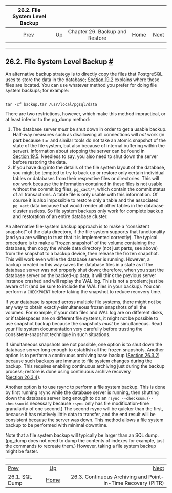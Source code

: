 <!--?xml version="1.0" encoding="UTF-8" standalone="no"?-->

|       26.2. File System Level Backup       |                                                    |                                |                                                       |                                                                                                   |
| :----------------------------------------: | :------------------------------------------------- | :----------------------------: | ----------------------------------------------------: | ------------------------------------------------------------------------------------------------: |
| [Prev](backup-dump.html "26.1. SQL Dump")  | [Up](backup.html "Chapter 26. Backup and Restore") | Chapter 26. Backup and Restore | [Home](index.html "PostgreSQL 17devel Documentation") |  [Next](continuous-archiving.html "26.3. Continuous Archiving and Point-in-Time Recovery (PITR)") |

***

## 26.2. File System Level Backup [#](#BACKUP-FILE)

An alternative backup strategy is to directly copy the files that PostgreSQL uses to store the data in the database; [Section 19.2](creating-cluster.html "19.2. Creating a Database Cluster") explains where these files are located. You can use whatever method you prefer for doing file system backups; for example:

```

tar -cf backup.tar /usr/local/pgsql/data
```

There are two restrictions, however, which make this method impractical, or at least inferior to the pg\_dump method:

1.  The database server *must* be shut down in order to get a usable backup. Half-way measures such as disallowing all connections will *not* work (in part because `tar` and similar tools do not take an atomic snapshot of the state of the file system, but also because of internal buffering within the server). Information about stopping the server can be found in [Section 19.5](server-shutdown.html "19.5. Shutting Down the Server"). Needless to say, you also need to shut down the server before restoring the data.
2.  If you have dug into the details of the file system layout of the database, you might be tempted to try to back up or restore only certain individual tables or databases from their respective files or directories. This will *not* work because the information contained in these files is not usable without the commit log files, `pg_xact/*`, which contain the commit status of all transactions. A table file is only usable with this information. Of course it is also impossible to restore only a table and the associated `pg_xact` data because that would render all other tables in the database cluster useless. So file system backups only work for complete backup and restoration of an entire database cluster.

An alternative file-system backup approach is to make a “consistent snapshot” of the data directory, if the file system supports that functionality (and you are willing to trust that it is implemented correctly). The typical procedure is to make a “frozen snapshot” of the volume containing the database, then copy the whole data directory (not just parts, see above) from the snapshot to a backup device, then release the frozen snapshot. This will work even while the database server is running. However, a backup created in this way saves the database files in a state as if the database server was not properly shut down; therefore, when you start the database server on the backed-up data, it will think the previous server instance crashed and will replay the WAL log. This is not a problem; just be aware of it (and be sure to include the WAL files in your backup). You can perform a `CHECKPOINT` before taking the snapshot to reduce recovery time.

If your database is spread across multiple file systems, there might not be any way to obtain exactly-simultaneous frozen snapshots of all the volumes. For example, if your data files and WAL log are on different disks, or if tablespaces are on different file systems, it might not be possible to use snapshot backup because the snapshots *must* be simultaneous. Read your file system documentation very carefully before trusting the consistent-snapshot technique in such situations.

If simultaneous snapshots are not possible, one option is to shut down the database server long enough to establish all the frozen snapshots. Another option is to perform a continuous archiving base backup ([Section 26.3.2](continuous-archiving.html#BACKUP-BASE-BACKUP "26.3.2. Making a Base Backup")) because such backups are immune to file system changes during the backup. This requires enabling continuous archiving just during the backup process; restore is done using continuous archive recovery ([Section 26.3.4](continuous-archiving.html#BACKUP-PITR-RECOVERY "26.3.4. Recovering Using a Continuous Archive Backup")).

Another option is to use rsync to perform a file system backup. This is done by first running rsync while the database server is running, then shutting down the database server long enough to do an `rsync --checksum`. (`--checksum` is necessary because `rsync` only has file modification-time granularity of one second.) The second rsync will be quicker than the first, because it has relatively little data to transfer, and the end result will be consistent because the server was down. This method allows a file system backup to be performed with minimal downtime.

Note that a file system backup will typically be larger than an SQL dump. (pg\_dump does not need to dump the contents of indexes for example, just the commands to recreate them.) However, taking a file system backup might be faster.

***

|                                            |                                                       |                                                                                                   |
| :----------------------------------------- | :---------------------------------------------------: | ------------------------------------------------------------------------------------------------: |
| [Prev](backup-dump.html "26.1. SQL Dump")  |   [Up](backup.html "Chapter 26. Backup and Restore")  |  [Next](continuous-archiving.html "26.3. Continuous Archiving and Point-in-Time Recovery (PITR)") |
| 26.1. SQL Dump                             | [Home](index.html "PostgreSQL 17devel Documentation") |                                      26.3. Continuous Archiving and Point-in-Time Recovery (PITR) |
